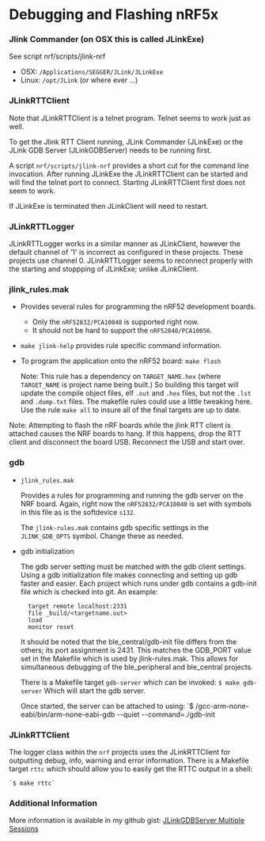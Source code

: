 Debugging and Flashing nRF5x
============================

### Jlink Commander (on OSX this is called JLinkExe)

  See script nrf/scripts/jlink-nrf

+ OSX:      `/Applications/SEGGER/JLink/JLinkExe`
+ Linux:    `/opt/JLink` (or where ever ...)

### JLinkRTTClient
Note that JLinkRTTClient is a telnet program. Telnet seems to work just as well.

To get the Jlink RTT Client running, JLink Commander (JLinkExe) or
the JLink GDB Server (JLinkGDBServer) needs to be running first.

A script `nrf/scripts/jlink-nrf` provides a short cut for the command line invocation.
After running JLinkExe the JLinkRTTClient can be started and will find the telnet
port to connect. Starting JLinkRTTClient first does not seem to work.

If JLinkExe is terminated then JLinkClient will need to restart.

### JLinkRTTLogger
JLinkRTTLogger works in a similar manner as JLinkClient, however the default channel
of '1' is incorrect as configured in these projects. These projects use channel 0.
JLinkRTTLogger seems to reconnect properly with the starting and stoppping of
JLinkExe; unlike JLinkClient.

### jlink_rules.mak
+ Provides several rules for programming the nRF52 development boards.
    + Only the `nRF52832/PCA10040` is supported right now.
    + It should not be hard to support the `nRF52840/PCA10056`.
+ `make jlink-help` provides rule specific command information.
+ To program the application onto the nRF52 board: `make flash`

    Note: This rule has a dependency on `TARGET_NAME.hex`
    (where `TARGET_NAME` is project name being built.)
    So building this target will update the compile object files,
    elf `.out` and `.hex` files, but not the `.lst` and `.dump.txt` files.
    The makefile rules could use a little tweaking here.
    Use the rule `make all` to insure all of the final targets are up to date.

Note: Attempting to flash the nRF boards while the jlink RTT client is attached
causes the NRF boards to hang. If this happens, drop the RTT client and disconnect
the board USB. Reconnect the USB and start over.

### gdb
+ `jlink_rules.mak`

  Provides a rules for programming and running the gdb server on the NRF board.
  Again, right now the `nRF52832/PCA10040` is set with symbols in this file as
  is the softdevice `s132`.

  The `jlink-rules.mak` contains gdb specific settings in the `JLINK_GDB_OPTS` symbol.
  Change these as needed.

+ gdb initialization

  The gdb server setting must be matched with the gdb client settings.
  Using a gdb initialization file makes connecting and setting up gdb faster
  and easier. Each project which runs under gdb contains a gdb-init file
  which is checked into git. An example:

        target remote localhost:2331
        file _build/<targetname.out>
        load
        monitor reset

  It should be noted that the ble_central/gdb-init file differs from the others;
  its port assignment is 2431. This matches the GDB_PORT value set in the Makefile
  which is used by jlink-rules.mak. This allows for simultaneous debugging of the
  ble_peripheral and ble_central projects.

  There is a Makefile target `gdb-server` which can be invoked:
  `$ make gdb-server`
  Which will start the gdb server.

  Once started, the server can be attached to using:
  `$ <path>/gcc-arm-none-eabi/bin/arm-none-eabi-gdb --quiet --command=./gdb-init

### JLinkRTTClient
The logger class within the `nrf` projects uses the JLinkRTTClient for outputting
debug, info, warning and error information. There is a Makefile target `rttc`
which should allow you to easily get the RTTC output in a shell:

	`$ make rttc`

### Additional Information
More information is available in my github gist:
[JLinkGDBServer Multiple Sessions](https://gist.github.com/natersoz/076cee47d47f87fd67b99c9de61c4d86)


